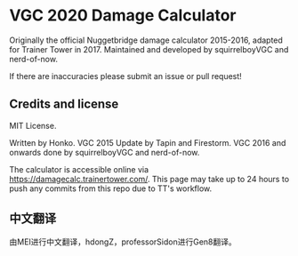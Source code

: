# VGC 2020 Damage Calculator
Originally the official Nuggetbridge damage calculator 2015-2016, adapted for Trainer Tower in 2017. Maintained and developed by squirrelboyVGC and nerd-of-now.

If there are inaccuracies please submit an issue or pull request!

Credits and license
-------------------

MIT License.

Written by Honko. VGC 2015 Update by Tapin and Firestorm. VGC 2016 and onwards done by squirrelboyVGC and nerd-of-now.

The calculator is accessible online via https://damagecalc.trainertower.com/. This page may take up to 24 hours to push any commits from this repo due to TT's workflow.

中文翻译
-------------------
由MEI进行中文翻译，hdongZ，professorSidon进行Gen8翻译。
